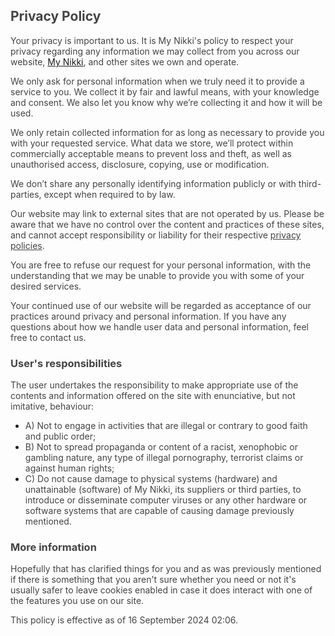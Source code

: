 <h2><span style="color: rgb(68, 68, 68);">Privacy Policy</span></h2><p><span style="color: rgb(68, 68, 68);">Your privacy is important to us. It is My Nikki's policy to respect your privacy regarding any information we may collect from you across our website, <a href="">My Nikki</a>, and other sites we own and operate.</span></p><p><span style="color: rgb(68, 68, 68);">We only ask for personal information when we truly need it to provide a service to you. We collect it by fair and lawful means, with your knowledge and consent. We also let you know why we’re collecting it and how it will be used.</span></p><p><span style="color: rgb(68, 68, 68);">We only retain collected information for as long as necessary to provide you with your requested service. What data we store, we’ll protect within commercially acceptable means to prevent loss and theft, as well as unauthorised access, disclosure, copying, use or modification.</span></p><p><span style="color: rgb(68, 68, 68);">We don’t share any personally identifying information publicly or with third-parties, except when required to by law.</span></p><p><span style="color: rgb(68, 68, 68);">Our website may link to external sites that are not operated by us. Please be aware that we have no control over the content and practices of these sites, and cannot accept responsibility or liability for their respective&nbsp;</span><a href="https://privacypolicies.in/" rel="noopener noreferrer" target="_blank" style="color: rgb(68, 68, 68);">privacy policies</a><span style="color: rgb(68, 68, 68);">.</span></p><p><span style="color: rgb(68, 68, 68);">You are free to refuse our request for your personal information, with the understanding that we may be unable to provide you with some of your desired services.</span></p><p><span style="color: rgb(68, 68, 68);">Your continued use of our website will be regarded as acceptance of our practices around privacy and personal information. If you have any questions about how we handle user data and personal information, feel free to contact us.</span></p><p><span style="color: rgb(68, 68, 68);"></span></p><h3><span style="color: rgb(68, 68, 68);">User's responsibilities</span></h3><p><span style="color: rgb(68, 68, 68);">The user undertakes the responsibility to make appropriate use of the contents and information offered on the site with enunciative, but not imitative, behaviour:</span></p><ul><li><span style="color: rgb(68, 68, 68);">A) Not to engage in activities that are illegal or contrary to good faith and public order;</span></li><li><span style="color: rgb(68, 68, 68);">B) Not to spread propaganda or content of a racist, xenophobic or gambling nature, any type of illegal pornography, terrorist claims or against human rights;</span></li><li><span style="color: rgb(68, 68, 68);">C) Do not cause damage to physical systems (hardware) and unattainable (software) of My Nikki, its suppliers or third parties, to introduce or disseminate computer viruses or any other hardware or software systems that are capable of causing damage previously mentioned.</span></li></ul><h3><span style="color: rgb(68, 68, 68);">More information</span></h3><p><span style="color: rgb(68, 68, 68);">Hopefully that has clarified things for you and as was previously mentioned if there is something that you aren't sure whether you need or not it's usually safer to leave cookies enabled in case it does interact with one of the features you use on our site.</span></p><p><span style="color: rgb(68, 68, 68);">This policy is effective as of 16 September 2024 02:06.</span></p>
